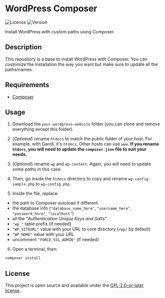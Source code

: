 # WordPress Composer

![License](https://img.shields.io/github/license/ArmandPhilippot/wordpress-composer?color=blue&colorA=4c4f56&label=License&style=flat-square) ![Version](https://img.shields.io/github/package-json/v/ArmandPhilippot/wordpress-composer?color=blue&colorA=4c4f56&label=Version&style=flat-square)

Install WordPress with custom paths using Composer.
## Description

This repository is a base to install WordPress with Composer. You can customize the installation the way you want but make sure to update all the paths/names.

## Requirements

* [Composer](https://github.com/composer/composer)

## Usage

1. Download the `your-wordpress-website` folder (you can clone and remove everything except this folder).

2. (*Optional*) rename `htdocs` to match the public folder of your host. For example, with Gandi, it's `htdocs`. Other hosts can use `www`. **If you rename `htdocs`, you will need to update the `composer.json` file to suit your needs.**

3. (*Optional*) rename `wp` and `wp-content`. Again, you will need to update some paths in this case.

4. Then, go inside the `htdocs` directory to copy and rename `wp-config-sample.php` to `wp-config.php`.

5. Inside the file, replace:

-   the path to Composer autoload if different
-   the database info (`"database_name_here"`, `"username_here"`, `"password_here"`, `"localhost"`)
-   all the "*Authentication Unique Keys and Salts*"
-   `"wp_"` table prefix (if needed)
-   `"WP_SITEURL"` value with your URL to core directory (`/wp/` by default)
-   `"WP_HOME"` value with your URL
-   uncomment `"FORCE_SSL_ADMIN"` (if needed)

6. Open a terminal, then:

```bash
composer install
```

## License

This project is open source and available under the [GPL-2.0-or-later license](./LICENSE).
